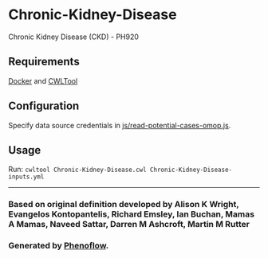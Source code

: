 # Chronic-Kidney-Disease

Chronic Kidney Disease (CKD) - PH920

## Requirements

[Docker](https://docs.docker.com/install/) and [CWLTool](https://github.com/common-workflow-language/cwltool#install)

## Configuration

Specify data source credentials in [js/read-potential-cases-omop.js](js/read-potential-cases-omop.js).

## Usage

Run: `cwltool Chronic-Kidney-Disease.cwl Chronic-Kidney-Disease-inputs.yml`

***

### Based on original definition developed by Alison K Wright, Evangelos Kontopantelis, Richard Emsley, Ian Buchan, Mamas A Mamas, Naveed Sattar, Darren M Ashcroft, Martin M Rutter
### Generated by [Phenoflow](https://kclhi.org/phenoflow).
